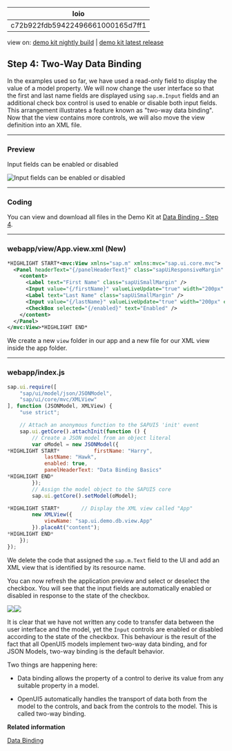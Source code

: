<!-- loioc72b922fdb59422496661000165d7ff1 -->

| loio |
| -----|
| c72b922fdb59422496661000165d7ff1 |

<div id="loio">

view on: [demo kit nightly build](https://openui5nightly.hana.ondemand.com/#/topic/c72b922fdb59422496661000165d7ff1) | [demo kit latest release](https://openui5.hana.ondemand.com/#/topic/c72b922fdb59422496661000165d7ff1)</div>

## Step 4: Two-Way Data Binding

In the examples used so far, we have used a read-only field to display the value of a model property. We will now change the user interface so that the first and last name fields are displayed using `sap.m.Input` fields and an additional check box control is used to enable or disable both input fields. This arrangement illustrates a feature known as "two-way data binding". Now that the view contains more controls, we will also move the view definition into an XML file.

***

### Preview

   
  
Input fields can be enabled or disabled<a name="loioc72b922fdb59422496661000165d7ff1__fig_r1j_pst_mr"/>

 ![](loio61d68f167778425bbdd2abd7d550ae65_HiRes.png "Input fields can be enabled or disabled") 

***

### Coding

You can view and download all files in the Demo Kit at [Data Binding - Step 4](https://openui5.hana.ondemand.com/explored.html#/sample/sap.ui.core.tutorial.databinding.04/preview).

***

### webapp/view/App.view.xml \(New\)

``` xml
*HIGHLIGHT START*<mvc:View xmlns="sap.m" xmlns:mvc="sap.ui.core.mvc">
  <Panel headerText="{/panelHeaderText}" class="sapUiResponsiveMargin" width="auto">
    <content>
      <Label text="First Name" class="sapUiSmallMargin" />
      <Input value="{/firstName}" valueLiveUpdate="true" width="200px" enabled="{/enabled}" />
      <Label text="Last Name" class="sapUiSmallMargin" />
      <Input value="{/lastName}" valueLiveUpdate="true" width="200px" enabled="{/enabled}" />
      <CheckBox selected="{/enabled}" text="Enabled" />
    </content>
  </Panel>
</mvc:View>*HIGHLIGHT END*
```

We create a new `view` folder in our app and a new file for our XML view inside the app folder.

***

### webapp/index.js

``` js
sap.ui.require([
	"sap/ui/model/json/JSONModel",
	"sap/ui/core/mvc/XMLView"
], function (JSONModel, XMLView) {
	"use strict";

	// Attach an anonymous function to the SAPUI5 'init' event
	sap.ui.getCore().attachInit(function () {
		// Create a JSON model from an object literal
		var oModel = new JSONModel({
*HIGHLIGHT START*			firstName: "Harry",
			lastName: "Hawk",
			enabled: true,
			panelHeaderText: "Data Binding Basics"
*HIGHLIGHT END*
		});
		// Assign the model object to the SAPUI5 core
		sap.ui.getCore().setModel(oModel);

*HIGHLIGHT START*		// Display the XML view called "App"
		new XMLView({
			viewName: "sap.ui.demo.db.view.App"
		}).placeAt("content");
*HIGHLIGHT END*
	});
});
```

We delete the code that assigned the `sap.m.Text` field to the UI and add an XML view that is identified by its resource name.

You can now refresh the application preview and select or deselect the checkbox. You will see that the input fields are automatically enabled or disabled in response to the state of the checkbox.

![](loio61d68f167778425bbdd2abd7d550ae65_HiRes.png)![](loio6222561089bb4559beafb33b456bc8d4_HiRes.png)

It is clear that we have not written any code to transfer data between the user interface and the model, yet the `Input` controls are enabled or disabled according to the state of the checkbox. This behaviour is the result of the fact that all OpenUI5 models implement two-way data binding, and for JSON Models, two-way binding is the default behavior.

Two things are happening here:

-   Data binding allows the property of a control to derive its value from any suitable property in a model.

-   OpenUI5 automatically handles the transport of data both from the model to the controls, and back from the controls to the model. This is called two-way binding.


**Related information**  


[Data Binding](Data_Binding_68b9644.md)


